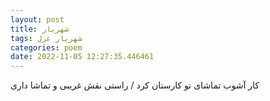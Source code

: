 ```yaml
---
layout: post
title: شهریار
tags: شهریار غزل
categories: poem
date: 2022-11-05 12:27:35.446461
---
```


کار آشوب تماشای تو کارستان کرد / راستی نقش غریبی و تماشا داری